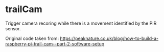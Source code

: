 # trailCam
Trigger camera recoring while there is a movement identified by the PIR sensor.

Original code taken from: https://peaknature.co.uk/blog/how-to-build-a-raspberry-pi-trail-cam--part-2-software-setup
